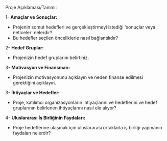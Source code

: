 Proje Açıklaması/Tanımı:


1- **Amaçlar ve Sonuçlar:**
- Projenin somut hedefleri ve gerçekleştirmeyi istediği 'sonuçlar veya neticeler' nelerdir?
- Bu hedefler seçilen önceliklerle nasıl bağlantılıdır?

2- **Hedef Gruplar:**
- Projenizin hedef gruplarını belirtiniz.

3- **Motivasyon ve Finansman:**
- Projenizin motivasyonunu açıklayın ve neden finanse edilmesi gerektiğini açıklayın.

3- **İhtiyaçlar ve Hedefler:**
- Proje, katılımcı organizasyonların ihtiyaçlarını ve hedeflerini ve hedef gruplarının belirlenen ihtiyaçlarını nasıl ele alıyor?

4- **Uluslararası İş Birliğinin Faydaları:**
- Proje hedeflerine ulaşmak için uluslararası ortaklarla iş birliği yapmanın faydaları nelerdir?


